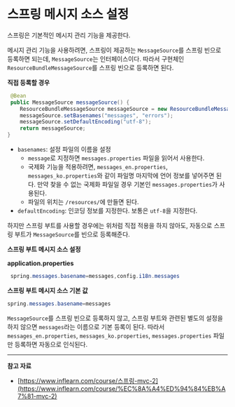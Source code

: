 # 스프링 메시지 소스 설정

스프링은 기본적인 메시지 관리 기능을 제공한다.

메시지 관리 기능을 사용하려면, 스프링이 제공하는 `MessageSource`를 스프링 빈으로 등록하면 되는데, `MessageSource`는 인터페이스이다. 따라서 구현체인 `ResourceBundleMessageSource`를 스프링 빈으로 등록하면 된다.

**직접 등록할 경우**

```java
 @Bean
 public MessageSource messageSource() {
    ResourceBundleMessageSource messageSource = new ResourceBundleMessageSource();
    messageSource.setBasenames("messages", "errors");
    messageSource.setDefaultEncoding("utf-8");
    return messageSource;
}

```

- `basenames`: 설정 파일의 이름을 설정
    - `message`로 지정하면 `messages.properties` 파일을 읽어서 사용한다.
    - 국제화 기능을 적용하려면, `messages_en.properties`, `messages_ko.properties`와 같이 파일명 마지막에 언어 정보를 넣어주면 된다. 만약 찾을 수 없는 국제화 파일일 경우 기본인 `messages.properties`가 사용된다.
    - 파일의 위치는 `/resources/`에 만들면 된다.
- `defaultEncoding`: 인코딩 정보를 지정한다. 보통은 `utf-8`을 지정한다.

하지만 스프링 부트를 사용할 경우에는 위처럼 직접 적용을 하지 않아도, 자동으로 스프링 부트가 `MessageSource`를 빈으로 등록해준다.

**스프링 부트 메시지 소스 설정**

**application.properties**

```java
 spring.messages.basename=messages,config.i18n.messages
```

**스프링 부트 메시지 소스 기본 값**

```java
spring.messages.basename=messages
```

`MessageSource`를 스프링 빈으로 등록하지 않고, 스프링 부트와 관련된 별도의 설정을 하지 않으면 `messages`라는 이름으로 기본 등록이 된다. 따라서 `messages_en.properties`, `messages_ko.properties`, `messages.properties` 파일만 등록하면 자동으로 인식된다.

---

**참고 자료**

- [https://www.inflearn.com/course/스프링-mvc-2](https://www.inflearn.com/course/%EC%8A%A4%ED%94%84%EB%A7%81-mvc-2)
